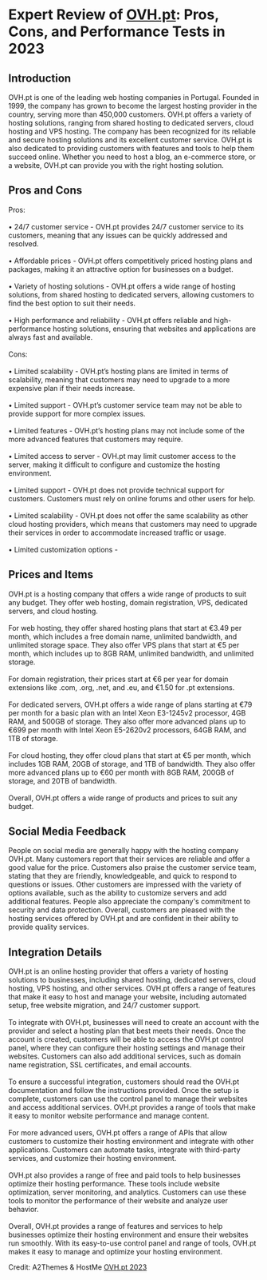 <h1>Expert Review of <a href="https://a2themes.com/ovhpt-reviews">OVH.pt</a>: Pros, Cons, and Performance Tests in 2023</h1>
<h2>Introduction</h2>
OVH.pt is one of the leading web hosting companies in Portugal. Founded in 1999, the company has grown to become the largest hosting provider in the country, serving more than 450,000 customers. OVH.pt offers a variety of hosting solutions, ranging from shared hosting to dedicated servers, cloud hosting and VPS hosting. The company has been recognized for its reliable and secure hosting solutions and its excellent customer service. OVH.pt is also dedicated to providing customers with features and tools to help them succeed online. Whether you need to host a blog, an e-commerce store, or a website, OVH.pt can provide you with the right hosting solution.
<h2>Pros and Cons</h2>
Pros:<br><br>• 24/7 customer service - OVH.pt provides 24/7 customer service to its customers, meaning that any issues can be quickly addressed and resolved.<br><br>• Affordable prices - OVH.pt offers competitively priced hosting plans and packages, making it an attractive option for businesses on a budget.<br><br>• Variety of hosting solutions - OVH.pt offers a wide range of hosting solutions, from shared hosting to dedicated servers, allowing customers to find the best option to suit their needs.<br><br>• High performance and reliability - OVH.pt offers reliable and high-performance hosting solutions, ensuring that websites and applications are always fast and available.<br><br>Cons:<br><br>• Limited scalability - OVH.pt’s hosting plans are limited in terms of scalability, meaning that customers may need to upgrade to a more expensive plan if their needs increase.<br><br>• Limited support - OVH.pt’s customer service team may not be able to provide support for more complex issues.<br><br>• Limited features - OVH.pt’s hosting plans may not include some of the more advanced features that customers may require.<br><br>• Limited access to server - OVH.pt may limit customer access to the server, making it difficult to configure and customize the hosting environment.<br><br>• Limited support - OVH.pt does not provide technical support for customers. Customers must rely on online forums and other users for help.<br><br>• Limited scalability - OVH.pt does not offer the same scalability as other cloud hosting providers, which means that customers may need to upgrade their services in order to accommodate increased traffic or usage.<br><br>• Limited customization options -
<h2>Prices and Items</h2>
OVH.pt is a hosting company that offers a wide range of products to suit any budget. They offer web hosting, domain registration, VPS, dedicated servers, and cloud hosting.<br><br>For web hosting, they offer shared hosting plans that start at €3.49 per month, which includes a free domain name, unlimited bandwidth, and unlimited storage space. They also offer VPS plans that start at €5 per month, which includes up to 8GB RAM, unlimited bandwidth, and unlimited storage. <br><br>For domain registration, their prices start at €6 per year for domain extensions like .com, .org, .net, and .eu, and €1.50 for .pt extensions.<br><br>For dedicated servers, OVH.pt offers a wide range of plans starting at €79 per month for a basic plan with an Intel Xeon E3-1245v2 processor, 4GB RAM, and 500GB of storage. They also offer more advanced plans up to €699 per month with Intel Xeon E5-2620v2 processors, 64GB RAM, and 1TB of storage.<br><br>For cloud hosting, they offer cloud plans that start at €5 per month, which includes 1GB RAM, 20GB of storage, and 1TB of bandwidth. They also offer more advanced plans up to €60 per month with 8GB RAM, 200GB of storage, and 20TB of bandwidth.<br><br>Overall, OVH.pt offers a wide range of products and prices to suit any budget.
<h2>Social Media Feedback</h2>
People on social media are generally happy with the hosting company OVH.pt. Many customers report that their services are reliable and offer a good value for the price. Customers also praise the customer service team, stating that they are friendly, knowledgeable, and quick to respond to questions or issues. Other customers are impressed with the variety of options available, such as the ability to customize servers and add additional features. People also appreciate the company's commitment to security and data protection. Overall, customers are pleased with the hosting services offered by OVH.pt and are confident in their ability to provide quality services.
<h2>Integration Details</h2>
OVH.pt is an online hosting provider that offers a variety of hosting solutions to businesses, including shared hosting, dedicated servers, cloud hosting, VPS hosting, and other services. OVH.pt offers a range of features that make it easy to host and manage your website, including automated setup, free website migration, and 24/7 customer support.<br><br>To integrate with OVH.pt, businesses will need to create an account with the provider and select a hosting plan that best meets their needs. Once the account is created, customers will be able to access the OVH.pt control panel, where they can configure their hosting settings and manage their websites. Customers can also add additional services, such as domain name registration, SSL certificates, and email accounts.<br><br>To ensure a successful integration, customers should read the OVH.pt documentation and follow the instructions provided. Once the setup is complete, customers can use the control panel to manage their websites and access additional services. OVH.pt provides a range of tools that make it easy to monitor website performance and manage content.<br><br>For more advanced users, OVH.pt offers a range of APIs that allow customers to customize their hosting environment and integrate with other applications. Customers can automate tasks, integrate with third-party services, and customize their hosting environment.<br><br>OVH.pt also provides a range of free and paid tools to help businesses optimize their hosting performance. These tools include website optimization, server monitoring, and analytics. Customers can use these tools to monitor the performance of their website and analyze user behavior.<br><br>Overall, OVH.pt provides a range of features and services to help businesses optimize their hosting environment and ensure their websites run smoothly. With its easy-to-use control panel and range of tools, OVH.pt makes it easy to manage and optimize your hosting environment.
<p>Credit: A2Themes & HostMe <a href="https://a2themes.com/ovhpt-reviews">OVH.pt 2023</a></p>